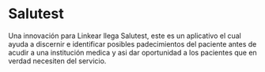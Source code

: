 # Salutest

Una innovación para Linkear llega Salutest, este es un aplicativo  el cual ayuda a discernir e identificar posibles padecimientos del paciente antes de acudir a una institución medica y asi dar oportunidad a los pacientes que en verdad necesiten del servicio.
